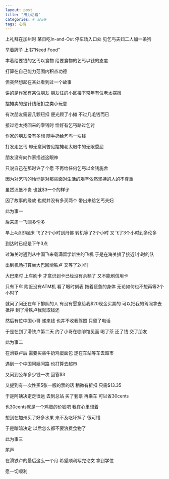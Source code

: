 ```yaml
---
layout: post
title: "用力活着"
categories: # 日记#
tags: 心情
---
```


上礼拜在加州时 某日吃In-and-Out 停车场入口处 见乞丐夫妇二人加一条狗

举着牌子 上书"Need Food"
<!--more-->

本着给要钱的乞丐以食物 给要食物的乞丐以钱的态度

打算在自己能力范围内积点功德

但突然想起在某处看到过一个故事

讲的是作家有某位朋友 朋友住的小区楼下常年有位老太摆摊

摆摊卖的是针线纽扣之类小玩意

有次朋友需要几颗纽扣 便光顾了小摊 不过几毛钱而已

接过老太找回来的零钱时 恰好有乞丐路过乞讨

作家的朋友没有多想 随手扔给乞丐一块钱 

打发走乞丐 却无意间瞥见摆摊老太眼中的无限委屈

朋友没有向作家描述这眼神

只说自己在那时许了个愿 不再给任何乞丐以金钱施舍

因为对乞丐的怜悯是对那些面对生活的艰辛依然坚持的人的不尊重

虽然汉堡不贵 也就$3一个的样子

因了故事的缘故 也就并没有多买两个 带出来给乞丐夫妇

此为事一

后来周一飞回多伦多

早上4点即起床 飞了2个小时到丹佛 转机等了2个小时 又飞了3个小时到多伦多

到达时已经是下午3点

过海关时遇到从中国飞来载满留学新生的飞机 于是在海关排了接近1小时的队

出到机场打算坐大巴回滑铁卢 又等了2小时

大巴来时 上车刷卡 才意识到卡已经没有余额了 又不能刷信用卡

只有下车 附近没有ATM机 看了眼时刻表 拖着疲惫的身体 无论如何也不想再等2个小时了

就问了问还在车下排队的人 有没有愿意给我$20现金买票的 可以把我的驾照拿去抵押 到了滑铁卢我就取钱还

然后有位中国小哥 递来钱 也并不收我驾照 只留了电话

于是在到了滑铁卢第二天 约了小哥在咖啡馆见面 喝了茶 还了钱 交了朋友

此为事二

在滑铁卢后 需要买些牛奶鸡蛋面包 遂在车站等车去超市

遇到一个中国阿姨问路 也打算去超市

又问到公车多少钱一次 回答$3

又提到有一次性买5张一版的票的话 稍微有折扣 只需$13.35

于是阿姨决定走很远 去到总站 买了套票 再乘车 可以省30cents

也30cents就是一个鸡蛋的价钱吧 我在心里想着

想到在加州买了好多水果 来不及吃坏掉了 很可惜

于是暗暗决定 以后怎么都不要浪费食物了

此为事三

尾声

在滑铁卢的最后这么一个月 希望顺利写完论文 拿到学位

愿一切顺利

